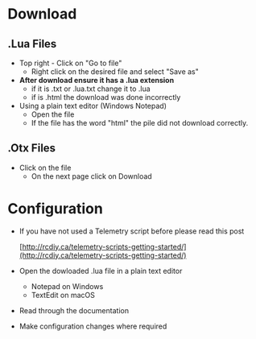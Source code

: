 # Download

## .Lua Files
* Top right - Click on "Go to file"
  * Right click on the desired file and select "Save as"
* **After download ensure it has a .lua extension**
  * if it is .txt or .lua.txt change it to .lua
  * if is .html the download was done incorrectly
* Using a plain text editor (Windows Notepad)
  * Open the file
  * If the file has the word "html" the pile did not download correctly.

## .Otx Files
* Click on the file
  * On the next page click on Download

# Configuration
* If you have not used a Telemetry script before please read this post

  [http://rcdiy.ca/telemetry-scripts-getting-started/](http://rcdiy.ca/telemetry-scripts-getting-started/)
* Open the dowloaded .lua file in a plain text editor
  * Notepad on Windows
  * TextEdit on macOS
* Read through the documentation
* Make configuration changes where required
